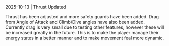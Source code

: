 2025-10-13 | Thrust Updated

Thrust has been adjusted and more safety guards have been added. Drag from Angle of Attack and Climb/Dive angles have also been added. Currently drag is very small due to testing other features, however these will be increased greatly in the future. This is to make the player manage their energy states in a better manner and to make movement feal more dynamic.